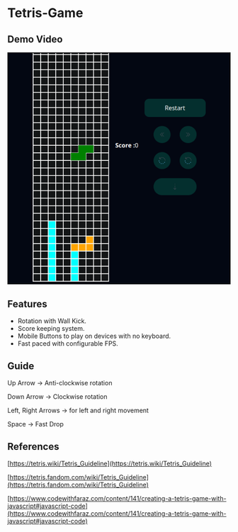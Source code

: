 # Tetris-Game

## Demo Video
[![Watch the video](./demoVid.png)](https://www.youtube.com/embed/smFkts-Rsq0)

## Features

- Rotation with Wall Kick.
- Score keeping system.
- Mobile Buttons to play on devices with no keyboard.
- Fast paced with configurable FPS.

## Guide

Up Arrow → Anti-clockwise rotation

Down Arrow → Clockwise rotation

Left, Right Arrows → for left and right movement

Space → Fast Drop

## References

[https://tetris.wiki/Tetris_Guideline](https://tetris.wiki/Tetris_Guideline)

[https://tetris.fandom.com/wiki/Tetris_Guideline](https://tetris.fandom.com/wiki/Tetris_Guideline)

[https://www.codewithfaraz.com/content/141/creating-a-tetris-game-with-javascript#javascript-code](https://www.codewithfaraz.com/content/141/creating-a-tetris-game-with-javascript#javascript-code)
